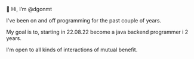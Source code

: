 👋 Hi, I’m @dgonmt

I've been on and off programming for the past couple of years. 

My goal is to, starting in 22.08.22 become a java backend programmer i 2 years.

I'm open to all kinds of interactions of mutual benefit.

<!---
dgonmt/dgonmt is a ✨ special ✨ repository because its `README.md` (this file) appears on your GitHub profile.
You can click the Preview link to take a look at your changes.
--->
